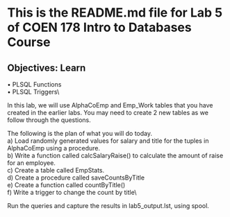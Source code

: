 # This is the README.md file for Lab 5 of COEN 178 Intro to Databases Course

## Objectives: Learn 

• PLSQL Functions\
• PLSQL Triggers\

In this lab, we will use AlphaCoEmp and Emp_Work tables that you have created in the earlier labs. You may need to create 2 new tables as we follow through the questions. 

The following is the plan of what you will do today.\
a) Load randomly generated values for salary and title for the tuples in AlphaCoEmp using a procedure.\
b) Write a function called calcSalaryRaise() to calculate the amount of raise for an employee.\
c) Create a table called EmpStats.\
d) Create a procedure called saveCountsByTitle\
e) Create a function called countByTitle()\
f) Write a trigger to change the count by title\ 

Run the queries and capture the results in lab5_output.lst, using spool. 
